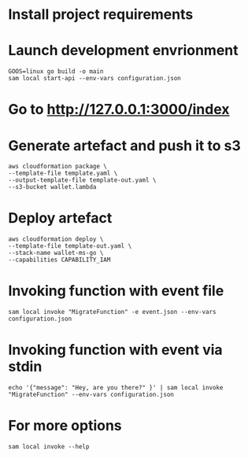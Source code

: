 # Install project requirements


# Launch development envrionment

```
GOOS=linux go build -o main
sam local start-api --env-vars configuration.json
```

# Go to http://127.0.0.1:3000/index

# Generate artefact and push it to s3

````
aws cloudformation package \
--template-file template.yaml \
--output-template-file template-out.yaml \
--s3-bucket wallet.lambda
````

# Deploy artefact

````
aws cloudformation deploy \
--template-file template-out.yaml \
--stack-name wallet-ms-go \
--capabilities CAPABILITY_IAM
````

# Invoking function with event file
```
sam local invoke "MigrateFunction" -e event.json --env-vars configuration.json
 ```

# Invoking function with event via stdin
```
echo '{"message": "Hey, are you there?" }' | sam local invoke "MigrateFunction" --env-vars configuration.json
 ```

# For more options
```
sam local invoke --help
 ```